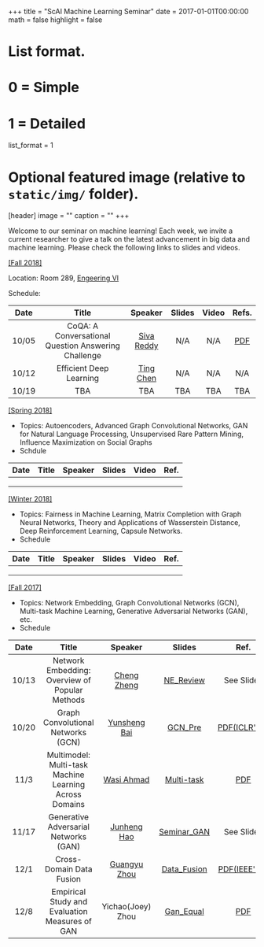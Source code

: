 +++
title = "ScAI Machine Learning Seminar"
date = 2017-01-01T00:00:00
math = false
highlight = false

# List format.
#   0 = Simple
#   1 = Detailed
list_format = 1

# Optional featured image (relative to `static/img/` folder).
[header]
image = ""
caption = ""
+++

Welcome to our seminar on machine learning! Each week, we invite a current researcher to give a talk on the latest advancement in big data and machine learning. Please check the following links to slides and videos.

[\[Fall 2018\]](https://scai.cs.ucla.edu/?page_id=373)

Location: Room 289, [Engeering VI](https://goo.gl/maps/UajRgvm2TRR2)

Schedule:

|  Date |                        Title                        |               Speaker              | Slides | Video | Refs. |
|:-----:|:---------------------------------------------------:|:----------------------------------:|:------:|:-----:|:----------:|
| 10/05 | CoQA: A Conversational Question Answering Challenge | [Siva Reddy](http://sivareddy.in/) |   N/A  | N/A   | [PDF](https://arxiv.org/abs/1808.07042)        |
| 10/12 |               Efficient Deep Learning               |[Ting Chen](http://web.cs.ucla.edu/~tingchen/)|    N/A    |    N/A   |    N/A        |
| 10/19  |                   TBA                   |              TBA            |   TBA      |   TBA     |     TBA       |

[\[Spring 2018\]](http://yunshengb.com/spring-2018-machine-learning-seminar/)

- Topics: Autoencoders, Advanced Graph Convolutional Networks, GAN for Natural Language Processing, Unsupervised Rare Pattern Mining, Influence Maximization on Social Graphs
- Schdule

| Date | Title | Speaker | Slides | Video | Ref. |
|:----:|:-----:|:-------:|:------:|:-----:|:----:|
|  |  |  |  |  |  |
|  |  |  |  |  |  |
|  |  |  |  |  |  |

[\[Winter 2018\]](http://yunshengb.com/winter-2018-machine-learning-seminar/) 

- Topics: Fairness in Machine Learning, Matrix Completion with Graph Neural Networks, Theory and Applications of Wasserstein Distance, Deep Reinforcement Learning, Capsule Networks.
- Schedule

| Date | Title | Speaker | Slides | Video | Ref. |
|:----:|:-----:|:-------:|:------:|:-----:|:----:|
|  |  |  |  |  |  |
|  |  |  |  |  |  |
|  |  |  |  |  |  |

[\[Fall 2017\]](http://yunshengb.com/fall-2017-machine-learning-seminar/) 

- Topics: Network Embedding, Graph Convolutional Networks (GCN), Multi-task Machine Learning, Generative Adversarial Networks (GAN), etc.
- Schedule

| Date | Title | Speaker | Slides | Ref. |
|:----:|:-----:|:-------:|:------:|:----:|
| 10/13 | Network Embedding: Overview of Popular Methods | [Cheng Zheng](https://cheng-cz.github.io/) | [NE_Review](http://yunshengb.com/wp-content/uploads/2017/10/network_embedding_review.pdf) | See Slides |
| 10/20 | Graph Convolutional Networks (GCN) | [Yunsheng Bai]() | [GCN_Pre](http://yunshengb.com/wp-content/uploads/2017/10/10202017_GCN_Presentation-1.pdf) | [PDF(ICLR'17)](https://arxiv.org/abs/1609.02907) |
| 11/3 | Multimodel: Multi-task Machine Learning Across Domains | [Wasi Ahmad](http://wasiahmad.me/) | [Multi-task](http://yunshengb.com/wp-content/uploads/2017/11/Multi-Task-Machine-Learning.pdf) | [PDF](https://arxiv.org/abs/1706.05137) |
| 11/17 | Generative Adversarial Networks (GAN) | [Junheng Hao](https://jeffhao.netlify.com/) | [Seminar_GAN](http://yunshengb.com/wp-content/uploads/2017/11/Seminar_GAN-2.pdf) | See Slides|
| 12/1 | Cross-Domain Data Fusion | [Guangyu Zhou](https://www.linkedin.com/in/guangyuzhou/) | [Data_Fusion](http://yunshengb.com/wp-content/uploads/2017/12/presentation-guangyu.pdf) | [PDF(IEEE'15)](https://ieeexplore.ieee.org/stamp/stamp.jsp?tp=&arnumber=7230259)|
| 12/8 | Empirical Study and Evaluation Measures of GAN | Yichao(Joey) Zhou | [Gan_Equal](http://yunshengb.com/wp-content/uploads/2017/12/are-gans-created-equal.pdf)| [PDF](https://arxiv.org/pdf/1711.10337.pdf)|
